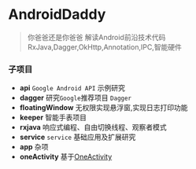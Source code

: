 # AndroidDaddy
> 你爸爸还是你爸爸  解读Android前沿技术代码RxJava,Dagger,OkHttp,Annotation,IPC,智能硬件

### 子项目
- **api** `Google Android API` 示例研究
- **dagger** 研究`Google`推荐项目 `Dagger`
- **floatingWindow** 无权限实现悬浮窗,实现日志打印功能
- **keeper** 智能手表项目
- **rxjava** 响应式编程、自由切换线程、观察者模式
- **service** `service` 基础应用及扩展研究
- **app**  杂项
- **oneActivity** 基于[OneActivity](https://github.com/Pluckypan/OneActivity)
